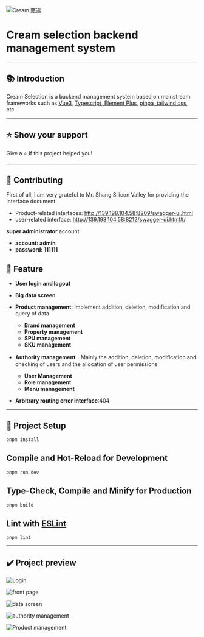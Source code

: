 ![Cream 甄选](C:\Users\扁洲\Documents\Vue\Vue3-project\public\logo.svg)

# Cream selection backend management system

***

## 📚 Introduction

Cream Selection is a backend management system based on mainstream frameworks such as [Vue3](https://cn.vuejs.org/), [Typescript](https://www.typescriptlang.org/),[ Element Plus](https://element-plus.org/zh-CN/guide/design.html), [pinpa](https://pinia.vuejs.org/zh/),[ tailwind css](https://tailwindcss.com/), etc.

***

## ⭐️ Show your support

Give a ⭐️ if this project helped you!

***

## 🤝 Contributing

First of all, I am very grateful to Mr. Shang Silicon Valley for providing the interface document.

- Product-related interfaces: http://139.198.104.58:8209/swagger-ui.html
- user-related interface: http://139.198.104.58:8212/swagger-ui.html#/

**super administrator** account

- **account: admin**
- **password: 111111**

## 🚀 Feature

- **User login and logout**
- **Big data screen**
- **Product management**: Implement addition, deletion, modification and query of data
  - **Brand management**
  - **Property management**
  - **SPU management**
  - **SKU management**

- **Authority management**：Mainly the addition, deletion, modification and checking of users and the allocation of user permissions
  - **User Management**
  - **Role management**
  - **Menu management**

- **Arbitrary routing error interface**:404

***

## 🔧 Project Setup

```
pnpm install
```

## Compile and Hot-Reload for Development

```
pnpm run dev
```

## Type-Check, Compile and Minify for Production

```
pnpm build
```

## Lint with [ESLint](https://eslint.org/)

```
pnpm lint
```

***

## ✔️ Project preview

![Login](C:\Users\扁洲\Pictures\截图\Snipaste_2024-04-18_09-47-46.png)

![front page](C:\Users\扁洲\Pictures\截图\Snipaste_2024-04-18_09-48-55.png)

![data screen](C:\Users\扁洲\Pictures\截图\Snipaste_2024-04-18_09-49-44.png)

![authority management](C:\Users\扁洲\Pictures\截图\Snipaste_2024-04-18_09-50-54.png)

![Product management](C:\Users\扁洲\Pictures\截图\Snipaste_2024-04-18_09-52-08.png)